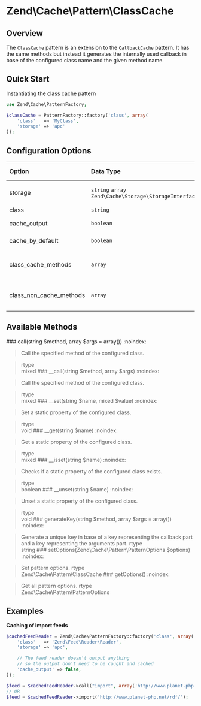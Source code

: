 # Zend\\Cache\\Pattern\\ClassCache

## Overview

The `ClassCache` pattern is an extension to the `CallbackCache` pattern. It has the same methods but
instead it generates the internally used callback in base of the configured class name and the given
method name.

## Quick Start

Instantiating the class cache pattern

```php
use Zend\Cache\PatternFactory;

$classCache = PatternFactory::factory('class', array(
    'class'   => 'MyClass',
    'storage' => 'apc'
));
```

## Configuration Options

<table>
<colgroup>
<col width="14%" />
<col width="36%" />
<col width="8%" />
<col width="39%" />
</colgroup>
<thead>
<tr class="header">
<th align="left">Option</th>
<th align="left">Data Type</th>
<th align="left">Default Value</th>
<th align="left">Description</th>
</tr>
</thead>
<tbody>
<tr class="odd">
<td align="left">storage</td>
<td align="left"><code>string</code> <code>array</code>
<code>Zend\Cache\Storage\StorageInterface</code></td>
<td align="left">&lt;none&gt;</td>
<td align="left">The storage to write/read cached data</td>
</tr>
<tr class="even">
<td align="left">class</td>
<td align="left"><code>string</code></td>
<td align="left">&lt;none&gt;</td>
<td align="left">The class name</td>
</tr>
<tr class="odd">
<td align="left">cache_output</td>
<td align="left"><code>boolean</code></td>
<td align="left"><code>true</code></td>
<td align="left">Cache output of callback</td>
</tr>
<tr class="even">
<td align="left">cache_by_default</td>
<td align="left"><code>boolean</code></td>
<td align="left"><code>true</code></td>
<td align="left">Cache method calls by default</td>
</tr>
<tr class="odd">
<td align="left">class_cache_methods</td>
<td align="left"><code>array</code></td>
<td align="left"><code>[]</code></td>
<td align="left">List of methods to cache (If <code>cache_by_default</code> is disabled)</td>
</tr>
<tr class="even">
<td align="left">class_non_cache_methods</td>
<td align="left"><code>array</code></td>
<td align="left"><code>[]</code></td>
<td align="left">List of methods to no-cache (If <code>cache_by_default</code> is enabled)</td>
</tr>
</tbody>
</table>

## Available Methods

\#\#\# call(string $method, array $args = array()) :noindex:

> Call the specified method of the configured class.

> rtype  
mixed
\#\#\# \_\_call(string $method, array $args) :noindex:

> Call the specified method of the configured class.

> rtype  
mixed
\#\#\# \_\_set(string $name, mixed $value) :noindex:

> Set a static property of the configured class.

> rtype  
void
\#\#\# \_\_get(string $name) :noindex:

> Get a static property of the configured class.

> rtype  
mixed
\#\#\# \_\_isset(string $name) :noindex:

> Checks if a static property of the configured class exists.

> rtype  
boolean
\#\#\# \_\_unset(string $name) :noindex:

> Unset a static property of the configured class.

> rtype  
void
\#\#\# generateKey(string $method, array $args = array()) :noindex:

> Generate a unique key in base of a key representing the callback part and a key representing the
arguments part.
rtype  
string
\#\#\# setOptions(Zend\\Cache\\Pattern\\PatternOptions $options) :noindex:

> Set pattern options.
rtype  
Zend\\Cache\\Pattern\\ClassCache
\#\#\# getOptions() :noindex:

> Get all pattern options.
rtype  
Zend\\Cache\\Pattern\\PatternOptions
## Examples

**Caching of import feeds**

```php
$cachedFeedReader = Zend\Cache\PatternFactory::factory('class', array(
    'class'   => 'Zend\Feed\Reader\Reader',
    'storage' => 'apc',

    // The feed reader doesn't output anything
    // so the output don't need to be caught and cached
    'cache_output' => false,
));

$feed = $cachedFeedReader->call("import", array('http://www.planet-php.net/rdf/'));
// OR
$feed = $cachedFeedReader->import('http://www.planet-php.net/rdf/');
```
